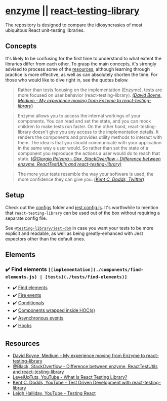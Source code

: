 # [enzyme](https://github.com/airbnb/enzyme) || [react-testing-library](https://github.com/testing-library/react-testing-library)

The repository is designed to compare the idiosyncrasies of most ubiquitous React unit-testing libraries.

## Concepts

It's likely to be confusing for the first time to understand to what extent the libraries differ from each other. To grasp the main concepts, it's strongly advised to process some of the [resources](#Resources), although learning through practice is more effective, as well as can absolutely shorten the time. For those who would like to dive right in, see the quotes below.

> Rather than tests focusing on the implementation (Enzyme), tests are more focused on user behavior (react-testing-library). [(*David Boyne, Medium - My experience moving from Enzyme to react-testing-library*)](https://medium.com/@boyney123/my-experience-moving-from-enzyme-to-react-testing-library-5ac65d992ce)

> Enzyme allows you to access the internal workings of your components. You can read and set the state, and you can mock children to make tests run faster. On the other hand, react-testing-library doesn't give you any access to the implementation details. It renders the components and provides utility methods to interact with them. The idea is that you should communicate with your application in the same way a user would. So rather than set the state of a component you reproduce the actions a user would do to reach that state. [(*@Giorgio Polvara - Gpx, StackOverflow - Difference between enzyme, ReactTestUtils and react-testing-library*)](https://stackoverflow.com/a/54152893/9599137)

> The more your tests resemble the way your software is used, the more confidence they can give you. [(*Kent C. Dodds, Twitter*)](https://twitter.com/kentcdodds/status/977018512689455106?ref_src=twsrc%5Etfw)

## Setup

Check out the [configs](./configs) folder and [jest.config.js](./jest.config.js). It's worthwhile to mention that `react-testing-library` can be used out of the box without requiring a separate config file.

See [`@testing-library/jest-dom`](https://github.com/testing-library/jest-dom) in case you want your tests to be more explicit and readable, as well as being greatly-enhanced with Jest expectors other than the default ones.

## Elements

### :heavy_check_mark: Find elements `[[implementation](./components/find-elements.js) | [tests](./tests/find-elements)]`

- :heavy_check_mark: [Find elements](./tests/find-elements.test.js)
- :heavy_check_mark: [Fire events](./tests/fire-events.test.js)
- :heavy_check_mark: [Conditionals](./tests/conditionals.test.js)
- :heavy_check_mark: [Components wrapped inside HOC(s)](./tests/wrapped.test.js)
- :heavy_check_mark: [Asynchronous events](./tests/asynchronous.test.js)
- :heavy_check_mark: [Hooks](./tests/hooks.test.js)

## Resources

- [David Boyne, Medium - My experience moving from Enzyme to react-testing-library](https://medium.com/@boyney123/my-experience-moving-from-enzyme-to-react-testing-library-5ac65d992ce)
- [@Black, StackOverflow - Difference between enzyme, ReactTestUtils and react-testing-library](https://stackoverflow.com/questions/54152562/difference-between-enzyme-reacttestutils-and-react-testing-library)
- [LevelUpTuts, YouTube - What Is React Testing Library?](https://www.youtube.com/watch?v=JKOwJUM4_RM)
- [Kent C. Dodds, YouTube - Test Driven Development with react-testing-library](https://www.youtube.com/watch?v=kCR3JAR7CHE)
- [Leigh Halliday, YouTube - Testing React](https://www.youtube.com/playlist?list=PL8fumNHsC-3NaPNxh2bous6bBDWwJ4r1-)